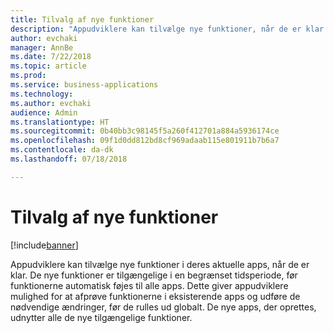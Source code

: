 ```yaml
---
title: Tilvalg af nye funktioner
description: "Appudviklere kan tilvælge nye funktioner, når de er klar til at bruge dem"
author: evchaki
manager: AnnBe
ms.date: 7/22/2018
ms.topic: article
ms.prod: 
ms.service: business-applications
ms.technology: 
ms.author: evchaki
audience: Admin
ms.translationtype: HT
ms.sourcegitcommit: 0b40bb3c98145f5a260f412701a884a5936174ce
ms.openlocfilehash: 09f1d0dd812bd8cf969adaab115e801911b7b6a7
ms.contentlocale: da-dk
ms.lasthandoff: 07/18/2018

---
```

# <a name="opting-into-new-features"></a>Tilvalg af nye funktioner


[!include[banner](../../includes/banner.md)]

Appudviklere kan tilvælge nye funktioner i deres aktuelle apps, når de er klar. De nye funktioner er tilgængelige i en begrænset tidsperiode, før funktionerne automatisk føjes til alle apps. Dette giver appudviklere mulighed for at afprøve funktionerne i eksisterende apps og udføre de nødvendige ændringer, før de rulles ud globalt. De nye apps, der oprettes, udnytter alle de nye tilgængelige funktioner.


